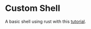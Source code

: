 # Custom Shell

A basic shell using rust with this [tutorial](https://www.joshmcguigan.com/blog/build-your-own-shell-rust/).
